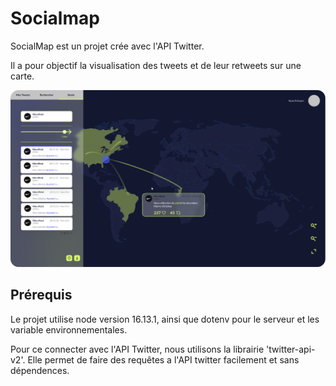 # Socialmap  

SocialMap est un projet crée avec l'API Twitter.

Il a pour objectif la visualisation des tweets et de leur retweets sur une carte. 

![Carte](public\asset\img\img2_hom2.png)

## Prérequis

Le projet utilise node version 16.13.1, ainsi que dotenv pour le serveur et les variable environnementales.

Pour ce connecter avec l'API Twitter, nous utilisons la librairie 'twitter-api-v2'.
Elle permet de faire des requêtes a l'API twitter facilement et sans dépendences.